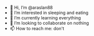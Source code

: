 - 👋 Hi, I’m @araslan88
- 👀 I’m interested in sleeping and eating
- 🌱 I’m currently learning everything
- 💞️ I’m looking to collaborate on nothing
- 📫 How to reach me: don't

<!---
araslan88/araslan88 is a ✨ special ✨ repository because its `README.md` (this file) appears on your GitHub profile.
You can click the Preview link to take a look at your changes.
--->
